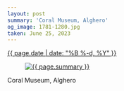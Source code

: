 ```yaml
---
layout: post
summary: 'Coral Museum, Alghero'
og_image: 1781-1280.jpg
taken: June 25, 2023
---
```


<div class="post">
 <time>
  <a href="/1781">
   {{ page.date | date: "%B %-d, %Y" }}
  </a>
 </time>
 <a href="/1781">
  <figure data-taken="6/25/2023">
   <img alt="{{ page.summary }}" sizes="(min-width: 700px) 50vw, calc(100vw - 2rem)" src="{{ site.assets_url }}/1781-640.jpg" srcset="{{ site.assets_url }}/1781-320.jpg 320w, {{ site.assets_url }}/1781-640.jpg 640w, {{ site.assets_url }}/1781-960.jpg 960w, {{ site.assets_url }}/1781-1280.jpg 1280w"/>
  </figure>
 </a>
 <span>
  Coral Museum, Alghero
 </span>
</div>
